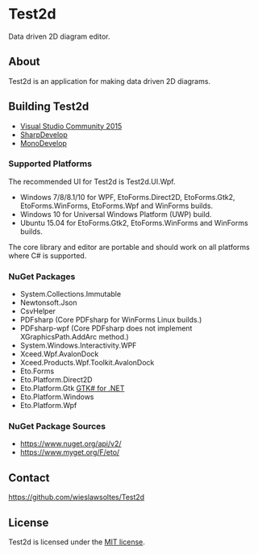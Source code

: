 # Test2d

Data driven 2D diagram editor.

## About

Test2d is an application for making data driven 2D diagrams.

## Building Test2d

* [Visual Studio Community 2015](https://www.visualstudio.com/en-us/products/visual-studio-community-vs.aspx)
* [SharpDevelop](http://www.icsharpcode.net/OpenSource/SD/Download/#SharpDevelop5x)
* [MonoDevelop](http://www.monodevelop.com/)

### Supported Platforms

The recommended UI for Test2d is Test2d.UI.Wpf.

* Windows 7/8/8.1/10 for WPF, EtoForms.Direct2D, EtoForms.Gtk2, EtoForms.WinForms, EtoForms.Wpf and WinForms builds.
* Windows 10 for Universal Windows Platform (UWP) build.
* Ubuntu 15.04 for EtoForms.Gtk2, EtoForms.WinForms and WinForms builds.

The core library and editor are portable and should work on all platforms where C# is supported.

### NuGet Packages

* System.Collections.Immutable
* Newtonsoft.Json
* CsvHelper
* PDFsharp (Core PDFsharp for WinForms Linux builds.)
* PDFsharp-wpf (Core PDFsharp does not implement XGraphicsPath.AddArc method.)
* System.Windows.Interactivity.WPF
* Xceed.Wpf.AvalonDock
* Xceed.Products.Wpf.Toolkit.AvalonDock
* Eto.Forms
* Eto.Platform.Direct2D
* Eto.Platform.Gtk [GTK# for .NET](http://www.mono-project.com/download/#download-win)
* Eto.Platform.Windows
* Eto.Platform.Wpf

### NuGet Package Sources

* https://www.nuget.org/api/v2/
* https://www.myget.org/F/eto/

## Contact

https://github.com/wieslawsoltes/Test2d

## License

Test2d is licensed under the [MIT license](LICENSE.TXT).
